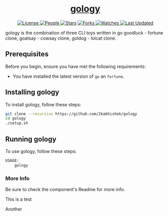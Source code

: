 <div align = "center">

<h1><a href="https://2kabhishek.github.io/gology">gology</a></h1>

<a href="https://github.com/2KAbhishek/gology/blob/main/LICENSE">
<img alt="License" src="https://img.shields.io/github/license/2kabhishek/gology?style=flat&color=eee&label="> </a>

<a href="https://github.com/2KAbhishek/gology/graphs/contributors">
<img alt="People" src="https://img.shields.io/github/contributors/2kabhishek/gology?style=flat&color=ffaaf2&label=People"> </a>

<a href="https://github.com/2KAbhishek/gology/stargazers">
<img alt="Stars" src="https://img.shields.io/github/stars/2kabhishek/gology?style=flat&color=98c379&label=Stars"></a>

<a href="https://github.com/2KAbhishek/gology/network/members">
<img alt="Forks" src="https://img.shields.io/github/forks/2kabhishek/gology?style=flat&color=66a8e0&label=Forks"> </a>

<a href="https://github.com/2KAbhishek/gology/watchers">
<img alt="Watches" src="https://img.shields.io/github/watchers/2kabhishek/gology?style=flat&color=f5d08b&label=Watches"> </a>

<a href="https://github.com/2KAbhishek/gology/pulse">
<img alt="Last Updated" src="https://img.shields.io/github/last-commit/2kabhishek/gology?style=flat&color=e06c75&label="> </a>

</div>

gology is the combination of three CLI toys written in go goodluck - fortune clone, goatsay - cowsay clone, goldog - lolcat clone.

## Prerequisites

Before you begin, ensure you have met the following requirements:

- You have installed the latest version of `go` an `fortune`.

## Installing gology

To install gology, follow these steps:

```bash
git clone --recursive https://github.com/2kabhishek/gology
cd gology
./setup.sh
```

## Running gology

To use gology, follow these steps:

```bash
USAGE:
    gology
```

### More Info

Be sure to check the component's Readme for more info.

This is a test

Another
